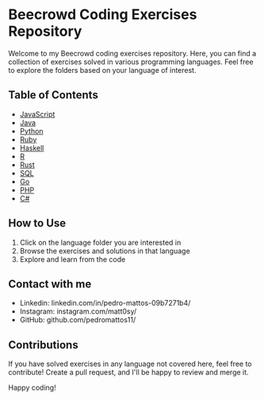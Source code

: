 # Beecrowd Coding Exercises Repository

Welcome to my Beecrowd coding exercises repository. Here, you can find a collection of exercises solved in various programming languages. Feel free to explore the folders based on your language of interest.

## Table of Contents

- [JavaScript](/JAVASCRIPT) 
- [Java](/JAVA)
- [Python](/PYTHON)
- [Ruby](/RUBY)
- [Haskell](/HASKELL)
- [R](/R)
- [Rust](/RUST)
- [SQL](/SQL)
- [Go](/GO)
- [PHP](/PHP)
- [C#](/C#)

## How to Use

1. Click on the language folder you are interested in
2. Browse the exercises and solutions in that language
3. Explore and learn from the code

## Contact with me

- Linkedin: linkedin.com/in/pedro-mattos-09b7271b4/
- Instagram: instagram.com/matt0sy/
- GitHub: github.com/pedromattos11/

## Contributions

If you have solved exercises in any language not covered here, feel free to contribute! Create a pull request, and I'll be happy to review and merge it.

Happy coding!
